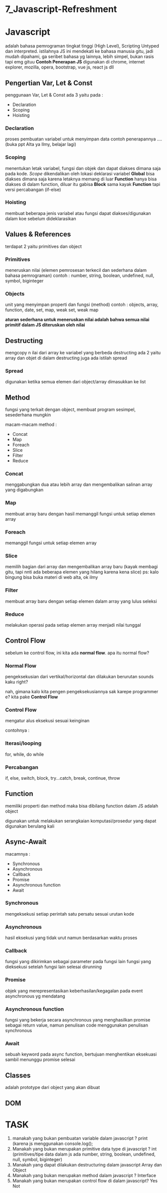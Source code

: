 # 7_Javascript-Refreshment

# Javascript

adalah bahasa pemrograman tingkat tinggi (High Level), Scripting Untyped dan interpreted. istilahnya JS ini mendekati ke bahasa manusia gitu, jadi mudah dipahami, ga seribet bahasa yg lainnya, lebih simpel, bukan rasis tapi emg gituu
**Contoh Penerapan JS** digunakan di chrome, internet explorer, mozilla, opera, bootstrap, vue js, react js dll

## Pengertian Var, Let & Const

penggunaan Var, Let & Const ada 3 yaitu pada :

- Declaration
- Scoping
- Hoisting

### Declaration

proses pembuatan variabel untuk menyimpan data
contoh penerapannya .... (buka ppt Alta ya Ilmy, belajar lagi)

### Scoping

menentukan letak variabel, fungsi dan objek dan dapat diakses dimana saja pada kode. *Scope* dikendalikan oleh lokasi deklarasi variabel
**Global**
bisa diakses dimana saja karena letaknya memang di luar
**Function**
hanya bisa diakses di dalam function, diluar itu gabisa
**Block**
sama kayak **Function** tapi versi percabangan (if-else)

### Hoisting

membuat beberapa jenis variabel atau fungsi dapat diakses/digunakan dalam koe sebelum dideklarasikan

## Values & References

terdapat 2 yaitu primitives dan object

### Primitives

meneruskan nilai (elemen pemrosesan terkecil dan sederhana dalam bahasa pemrograman)
contoh : number, string, boolean, undefined, null, symbol, biginteger

### Objects

unit yang menyimpan properti dan fungsi (method)
contoh : objects, array, function, date, set, map, weak set, weak map

**aturan sederhana untuk meneruskan nilai adalah bahwa semua nilai primitif dalam JS diteruskan oleh nilai**

## Destructing

mengcopy n ilai dari array ke variabel yang berbeda
destructing ada 2 yaitu array dan objet
di dalam destructing juga ada istilah spread

### Spread

digunakan ketika semua elemen dari object/array dimasukkan ke list

## Method

fungsi yang terkait dengan object, membuat program sesimpel, sesederhana mungkin

macam-macam method :

- Concat
- Map
- Foreach
- Slice
- Filter
- Reduce

### Concat

menggabungkan dua atau lebih array dan mengembalikan salinan array yang digabungkan

### Map

membuat array baru dengan hasil memanggil fungsi untuk setiap elemen array

### Foreach

memanggil fungsi untuk setiap elemen array

### Slice

memilih bagian dari array dan mengembalikan array baru (kayak membagi gitu, tapi nnti ada beberapa elemen yang hilang karena kena slice)
ps: kalo bingung bisa buka materi di web alta, ok ilmy

### Filter

membuat array baru dengan setiap elemen dalam array yang lulus seleksi

### Reduce

melakukan operasi pada setiap elemen array menjadi nilai tunggal

## Control Flow

sebelum ke control flow, ini kita ada **normal flow**. apa itu normal flow?

### Normal Flow

pengeksekusian dari vertikal/horizontal dan dilakukan berurutan
sounds kaku right?

nah, gimana kalo kita pengen pengeksekusiannya sak karepe programmer e? kita pake **Control Flow**

### Control Flow

mengatur alus eksekusi sesuai keinginan

contohnya :

### Iterasi/looping

for, while, do while

### Percabangan

if, else, switch, block, try...catch, break, continue, throw

## Function

memiliki properti dan method maka bisa dibilang function dalam JS adalah object

digunakan untuk melakukan serangkaian komputasi/prosedur yang dapat digunakan berulang kali

## Async-Await

macamnya :

- Synchronous
- Asynchronous
- Callback
- Promise
- Asynchronous function
- Await

### Synchronous

mengeksekusi setiap perintah satu persatu sesuai urutan kode

### Asynchronous

hasil eksekusi yang tidak urut namun berdasarkan waktu proses

### Callback

fungsi yang dikirimkan sebagai parameter pada fungsi lain
fungsi yang dieksekusi setelah fungsi lain selesai dirunning

### Promise

objek yang merepresentasikan keberhasilan/kegagalan pada event asynchronous yg mendatang

### Asynchronous function

fungsi yang bekerja secara asynchronous yang menghasilkan promise sebagai return value, namun penulisan code menggunakan penulisan synchronous

### Await

sebuah keyword pada async function, bertujuan menghentikan eksekuasi sambil menunggu promise selesai

## Classes

adalah prototype dari object yang akan dibuat

## DOM

# TASK

1. manakah yang bukan pembuatan variable dalam javascript ?
print (karena js menggunakan console.log();
2. Manakah yang bukan merupakan primitive data type di javascript ?
int (primitives/tipe data dalam js ada number, string, boolean, undefined, null, symbol, biginteger)
3. Manakah yang dapat dilakukan destructuring dalam javascript
Array dan Object
4. Manakah yang bukan merupakan method dalam javascript ?
Interface
5. Manakah yang bukan merupakan control flow di dalam javascript?
Yes Not